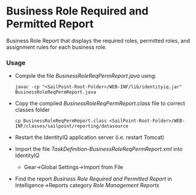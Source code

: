 # Business Role Required and Permitted Report

Business Role Report that displays the required roles, permitted roles, and assignment rules for each business role.

### Usage
- Compile the file *BusinessRoleReqPermReport.java* using:

      javac -cp "<SailPoint-Root-Folder>/WEB-INF/lib/identityiq.jar" BusinessRoleReqPermReport.java
- Copy the compiled *BusinessRoleReqPermReport.class* file to correct classes folder

      cp BusinessRoleReqPermReport.class <SailPoint-Root-Folder>/WEB-INF/classes/sailpoint/reporting/datasource
- Restart the IdentityIQ application server (i.e. restart Tomcat)

- Import the file *TaskDefinition-BusinessRoleReqPermReport.xml* into IdentityIQ
    
  - Gear->Global Settings->Import from File
- Find the report *Business Role Required and Permitted Report* in Intelligence->Reports category *Role Management Reports*